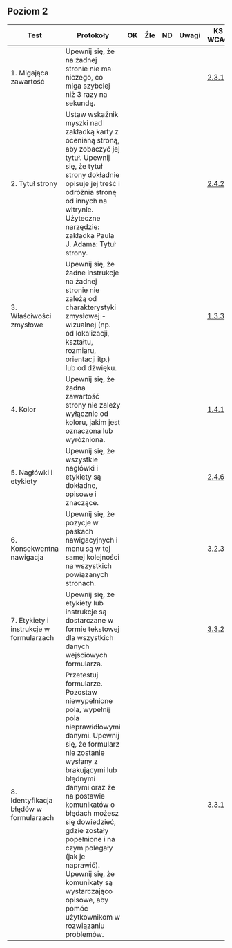 ## Poziom 2

| Test        | Protokoły                    |OK|Źle|ND| Uwagi  |KS WCAG|
|-------------|------------------------------|--|---|--|--------|--------|
|1. Migająca zawartość|Upewnij się, że na żadnej stronie nie ma niczego, co miga szybciej niż 3 razy na sekundę.| | | | |[2.3.1](https://wcag.lepszyweb.pl/#three-flashes-or-below-threshold)|
|2. Tytuł strony|Ustaw wskaźnik myszki nad zakładką karty z ocenianą stroną, aby zobaczyć jej tytuł. Upewnij się, że tytuł strony dokładnie opisuje jej treść i odróżnia stronę od innych na witrynie. <br />Użyteczne narzędzie: zakładka Paula J. Adama: Tytuł strony.| | | | |[2.4.2](https://wcag.lepszyweb.pl/#page-titled)|
|3. Właściwości zmysłowe|Upewnij się, że żadne instrukcje na żadnej stronie nie zależą od charakterystyki zmysłowej - wizualnej (np. od lokalizacji, kształtu, rozmiaru, orientacji itp.) lub od dźwięku.| | | | |[1.3.3](https://wcag.lepszyweb.pl/#sensory-characteristics)|
|4. Kolor|Upewnij się, że żadna zawartość strony nie zależy wyłącznie od koloru, jakim jest oznaczona lub wyróżniona.| | | | |[1.4.1](https://wcag.lepszyweb.pl/#use-of-color)|
|5. Nagłówki i etykiety|Upewnij się, że wszystkie nagłówki i etykiety są dokładne, opisowe i znaczące.| | | | |[2.4.6](https://wcag.lepszyweb.pl/#headings-and-labels)|
|6. Konsekwentna nawigacja|Upewnij się, że pozycje w paskach nawigacyjnych i menu są w tej samej kolejności na wszystkich powiązanych stronach.| | | | |[3.2.3](https://wcag.lepszyweb.pl/#consistent-navigation)|
|7. Etykiety i instrukcje w formularzach|Upewnij się, że etykiety lub instrukcje są dostarczane w formie tekstowej dla wszystkich danych wejściowych formularza.| | | | |[3.3.2](https://wcag.lepszyweb.pl/#labels-or-instructions)|
|8. Identyfikacja błędów w formularzach|Przetestuj formularze. Pozostaw niewypełnione pola, wypełnij pola nieprawidłowymi danymi. Upewnij się, że formularz nie zostanie wysłany z brakującymi lub błędnymi danymi oraz że na postawie komunikatów o błędach możesz się dowiedzieć, gdzie zostały popełnione i na czym polegały (jak je naprawić). Upewnij się, że komunikaty są wystarczająco opisowe, aby pomóc użytkownikom w rozwiązaniu problemów.| | | | |[3.3.1](https://wcag.lepszyweb.pl/#error-identification)|









